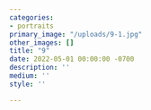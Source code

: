 ```yaml
---
categories:
- portraits
primary_image: "/uploads/9-1.jpg"
other_images: []
title: "9"
date: 2022-05-01 00:00:00 -0700
description: ''
medium: ''
style: ''

---
```

